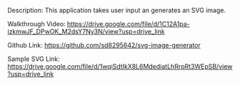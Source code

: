 Description: This application takes user input an generates an SVG image.

Walkthrough Video: https://drive.google.com/file/d/1C12A1pa-izkmwJF_DPwOK_M2dsY7Ny3N/view?usp=drive_link

Github Link: https://github.com/sd8295642/svg-image-generator

Sample SVG Link: https://drive.google.com/file/d/1wqiSdtIkX8L6MdediatLhRrpRt3WEpSB/view?usp=drive_link
